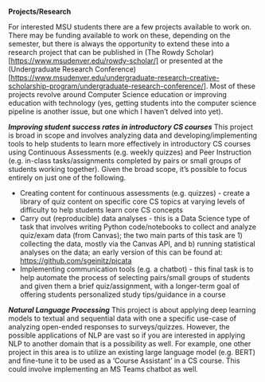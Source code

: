 
**Projects/Research**

For interested MSU students there are a few projects available to work on. There may be funding available to work on these, depending on the semester, but there is always the opportunity to extend these into a research project that can be published in (The Rowdy Scholar)[https://www.msudenver.edu/rowdy-scholar/] or presented at the (Undergraduate Research Conference)[https://www.msudenver.edu/undergraduate-research-creative-scholarship-program/undergraduate-research-conference/]. Most of these projects revolve around Computer Science education or improving education with technology (yes, getting students into the computer science pipeline is another issue, but one which I haven’t delved into yet).

***Improving student success rates in introductory CS courses***
This project is broad in scope and involves analyzing data and developing/implementing tools to help students to learn more effectively in introductory CS courses using Continuous Assessments (e.g. weekly quizzes) and Peer Instruction (e.g. in-class tasks/assignments completed by pairs or small groups of students working together). Given the broad scope, it’s possible to focus entirely on just one of the following.

- Creating content for continuous assessments (e.g. quizzes) - create a library of quiz content on specific core CS topics at varying levels of difficulty to help students learn core CS concepts
- Carry out (reproducible) data analyses - this is a Data Science type of task that involves writing Python code/notebooks to collect and analyze quiz/exam data (from Canvas); the two main parts of this task are 1) collecting the data, mostly via the Canvas API, and b) running statistical analyses on the data; an early version of this can be found at: https://github.com/sgeinitz/picata 
- Implementing communication tools (e.g. a chatbot) - this final task is to help automate the process of selecting pairs/small groups of students and given them a brief quiz/assignment, with a longer-term goal of offering students personalized study tips/guidance in a course


***Natural Language Processing***
This project is about applying deep learning models to textual and sequential data with one a specific use-case of analyzing open-ended responses to surveys/quizzes. However, the possible applications of NLP are vast so if you are interested in applying NLP to another domain that is a possibility as well. For example, one other project in this area is to utilize an existing large language model (e.g. BERT) and fine-tune it to be used as a ‘Course Assistant’ in a CS course. This could involve implementing an MS Teams chatbot as well. 


